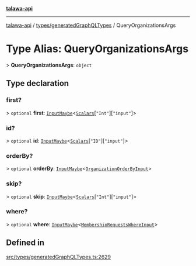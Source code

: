 [**talawa-api**](../../../README.md)

***

[talawa-api](../../../modules.md) / [types/generatedGraphQLTypes](../README.md) / QueryOrganizationsArgs

# Type Alias: QueryOrganizationsArgs

\> **QueryOrganizationsArgs**: `object`

## Type declaration

### first?

\> `optional` **first**: [`InputMaybe`](InputMaybe.md)\<[`Scalars`](Scalars.md)\[`"Int"`\]\[`"input"`\]\>

### id?

\> `optional` **id**: [`InputMaybe`](InputMaybe.md)\<[`Scalars`](Scalars.md)\[`"ID"`\]\[`"input"`\]\>

### orderBy?

\> `optional` **orderBy**: [`InputMaybe`](InputMaybe.md)\<[`OrganizationOrderByInput`](OrganizationOrderByInput.md)\>

### skip?

\> `optional` **skip**: [`InputMaybe`](InputMaybe.md)\<[`Scalars`](Scalars.md)\[`"Int"`\]\[`"input"`\]\>

### where?

\> `optional` **where**: [`InputMaybe`](InputMaybe.md)\<[`MembershipRequestsWhereInput`](MembershipRequestsWhereInput.md)\>

## Defined in

[src/types/generatedGraphQLTypes.ts:2629](https://github.com/PalisadoesFoundation/talawa-api/blob/832d310bae30bd8cb45fb1b44f62dd776dccc52f/src/types/generatedGraphQLTypes.ts#L2629)
